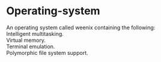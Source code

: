 # Operating-system
An operating system called weenix containing the following:  
Intelligent multitasking.  
Virtual memory.  
Terminal emulation.  
Polymorphic file system support.  
